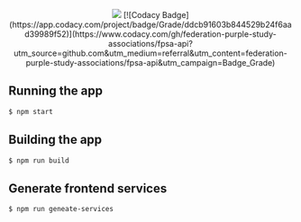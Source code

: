 <p align="center">
<img src="https://www.fpsa.nl/logo.png"/>
[![Codacy Badge](https://app.codacy.com/project/badge/Grade/ddcb91603b844529b24f6aad39989f52)](https://www.codacy.com/gh/federation-purple-study-associations/fpsa-api?utm_source=github.com&amp;utm_medium=referral&amp;utm_content=federation-purple-study-associations/fpsa-api&amp;utm_campaign=Badge_Grade)
</p>

## Running the app

```bash
$ npm start
```

## Building the app
```bash
$ npm run build
```

## Generate frontend services
```bash
$ npm run geneate-services
```